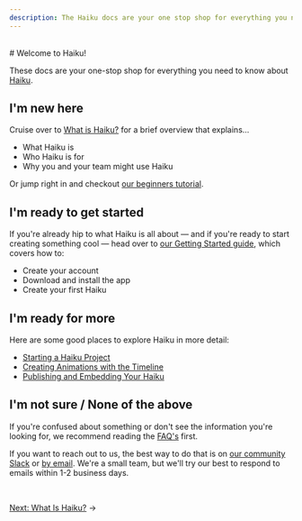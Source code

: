 ```yaml
---
description: The Haiku docs are your one stop shop for everything you need to know about Haiku. Learn about what Haiku is, who it's for and why you or your time might use it. 
---
```


<br>
# Welcome to Haiku!

These docs are your one-stop shop for everything you need to know about [Haiku](https://haiku.ai).

## I'm new here

Cruise over to [What is Haiku?](what-is-haiku.md) for a brief overview that explains...

* What Haiku is
* Who Haiku is for
* Why you and your team might use Haiku

Or jump right in and checkout [our beginners tutorial](/tutorials/tutorial-1/tutorial.md).

## I'm ready to get started

If you're already hip to what Haiku is all about — and if you're ready to start creating something cool — head over to [our Getting Started guide](getting-started.md), which covers how to:

* Create your account
* Download and install the app
* Create your first Haiku

## I'm ready for more

Here are some good places to explore Haiku in more detail:

* [Starting a Haiku Project](using-haiku/starting-haiku.md)
* [Creating Animations with the Timeline](using-haiku/creating-an-animation.md)
* [Publishing and Embedding Your Haiku](embedding-and-using-haiku/publishing-and-embedding.md)

## I'm not sure / None of the above

If you're confused about something or don't see the information you're looking for, we recommend reading the [FAQ's](faqs.md) first.

If you want to reach out to us, the best way to do that is on [our community Slack](https://join.slack.com/t/haiku-community/shared_invite/enQtMjU0NzExMzQzMjIxLTA3NjgzZDYzYmNjYzcxNmUwY2NhMTE0YTE2OGVjZGE0MDhmNGIxOWUzOTk5OTI5MmQ0ZjA5MDAwNGY1Yjk1OTg) or [by email](mailto:contact@haiku.ai). We're a small team, but we'll try our best to respond to emails within 1-2 business days.

<br>

[Next: What Is Haiku?](what-is-haiku.md) &rarr;
